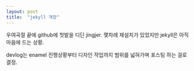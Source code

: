 ```yaml
---
layout: post
title:  "jekyll 개장"
---
```

  우여곡절 끝에 github에 첫발을 디딘 jingjer.
  몇차례 재설치가 있었지만 jekyll은 아직 마음에 드는 상황.

  devlog는 enamel 진행상황부터 디자인 작업까지 범위를 넓혀가며 포스팅 하는 걸로 결정.

